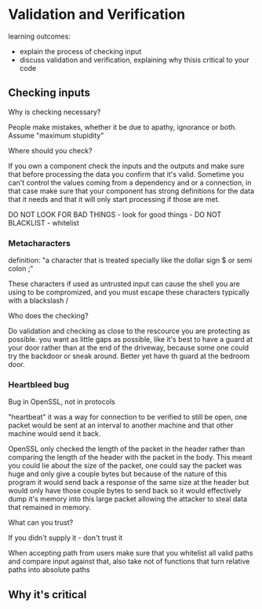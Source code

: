 # Validation and Verification

learning outcomes:
- explain the process of checking input
- discuss validation and verification, explaining why thisis critical to your code

## Checking inputs

Why is checking necessary?

People make mistakes, whether it be due to apathy, ignorance or both. Assume "maximum stupidity"

Where should you check?

If you own a component check the inputs and the outputs and make sure that before processing the data you confirm that it's valid.
Sometime you can't control the values coming from a dependency and or a connection, in that case make sure that your component has strong definitions
for the data that it needs and that it will only start processing if those are met.

DO NOT LOOK FOR BAD THINGS - look for good things - DO NOT BLACKLIST - whitelist

### Metacharacters

definition: "a character that is treated specially like the dollar sign $ or semi colon ;"

These characters if used as untrusted input can cause the shell you are using to be compromized, and you must escape these characters typically with a blackslash / 

Who does the checking?

Do validation and checking as close to the rescource you are protecting as possible. you want as little gaps as possible, like it's best to have a guard at your door rather than at
the end of the driveway, because some one could try the backdoor or sneak around. Better yet have th guard at the bedroom door.

### Heartbleed bug

Bug in OpenSSL, not in protocols

"heartbeat" it was a way for connection to be verified to still be open, one packet would be sent at an interval to another machine and that other machine would send it back.

OpenSSL only checked the length of the packet in the header rather than comparing the length of the header with the packet in the body. This meant you could lie about the size of the packet,
one could say the packet was huge and only give a couple bytes but because of the nature of this program it would send back a response of the same size at the header but would only have those couple bytes to send back so it would effectively dump it's memory into this large packet allowing the attacker to steal data that remained in memory.

What can you trust?

If you didn't supply it - don't trust it

When accepting path from users make sure that you whitelist all valid paths and compare input against that, also take not of functions that turn relative paths into absolute paths



## Why it's critical

